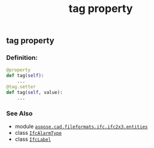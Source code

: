 ﻿---
title: tag property
second_title: Aspose.CAD for Python via .NET API References
description: 
type: docs
weight: 130
url: /python-net/aspose.cad.fileformats.ifc.ifc2x3.entities/ifcalarmtype/tag/
is_root: false
---

## tag property

### Definition:
```python
@property
def tag(self):
    ...
@tag.setter
def tag(self, value):
    ...
```

### See Also
* module [`aspose.cad.fileformats.ifc.ifc2x3.entities`](../../)
* class [`IfcAlarmType`](/cad/python-net/aspose.cad.fileformats.ifc.ifc2x3.entities/ifcalarmtype)
* class [`IfcLabel`](/cad/python-net/aspose.cad.fileformats.ifc.ifc2x3.types/ifclabel)
